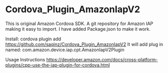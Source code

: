 # Cordova_Plugin_AmazonIapV2
This is original Amazon Cordova SDK.
A git repository for Amazon IAP making it easy to import. I have added Package.json to make it work.

Install:
cordova plugin add https://github.com/saqinz/Cordova_Plugin_AmazonIapV2
It will add plug in named: com.amazon.device.iap.cpt.AmazonIapV2Plugin


Usage Instructions
https://developer.amazon.com/docs/cross-platform-plugins/cpp-use-the-iap-plugin-for-cordova.html
